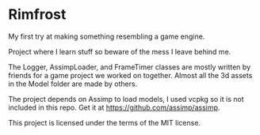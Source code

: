 # Rimfrost
My first try at making something resembling a game engine.

Project where I learn stuff so beware of the mess I leave behind me.


The Logger, AssimpLoader, and FrameTimer classes are mostly written by friends for a game project we worked on together.
Almost all the 3d assets in the Model folder are made by others.

The project depends on Assimp to load models, I used vcpkg so it is not included in this repo. Get it at https://github.com/assimp/assimp.

This project is licensed under the terms of the MIT license.
